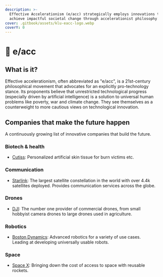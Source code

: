 ```yaml
---
description: >-
  Effective Accelerationism (e/acc) strategically employs innovations to rapidly
  achieve impactful societal change through accelerationist philosophy.
cover: .gitbook/assets/klu-eacc-logo.webp
coverY: 0
---
```


# 🦾 e/acc

## What is it?

Effective accelerationism, often abbreviated as "e/acc", is a 21st-century philosophical movement that advocates for an explicitly pro-technology stance. Its proponents believe that unrestricted technological progress (especially driven by artificial intelligence) is a solution to universal human problems like poverty, war and climate change. They see themselves as a counterweight to more cautious views on technological innovation.



## Companies that make the future happen

A continuously growing list of innovative companies that build the future.

### Biotech & health

* [Cutiss](https://cutiss.swiss/): Personalized artificial skin tissue for burn victims etc.

### Communication

* [Starlink](https://www.starlink.com/): The largest satellite constellation in the world with over 4.4k satellites deployed. Provides communication services across the globe.

### Drones

* [DJI](https://www.dji.com/): The number one provider of commercial drones, from small hobbyist camera drones to large drones used in agriculture.

### Robotics

* [Boston Dynamics](https://bostondynamics.com/): Advanced robotics for a variety of use cases. Leading at developing universally usable robots.

### Space

* [Space X](https://www.spacex.com/): Bringing down the cost of access to space with reusable rockets.
